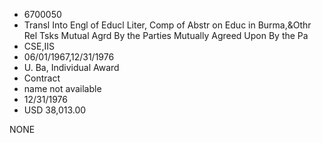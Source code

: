 * 6700050
* Transl Into Engl of Educl Liter, Comp of Abstr on Educ in   Burma,&Othr Rel Tsks Mutual Agrd By the Parties Mutually    Agreed Upon By the Pa
* CSE,IIS
* 06/01/1967,12/31/1976
* U. Ba, Individual Award
* Contract
*   name not available
* 12/31/1976
* USD 38,013.00

NONE